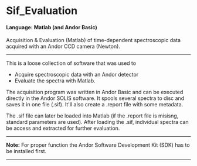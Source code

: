# Sif_Evaluation
#### Language: Matlab (and Andor Basic)
Acquisition & Evaluation (Matlab) of time-dependent spectroscopic data acquired with an Andor CCD camera (Newton).

---

This is a loose collection of software that was used to 
  - Acquire spectroscopic data with an Andor detector 
  - Evaluate the spectra with Matlab. 

The acquisition program was written in Andor Basic and can be executed directly in the Andor SOLIS software. It spools several spectra to disc and saves it in one file (.sif). It'll also create a .report file with some metadata. 

The .sif file can later be loaded into Matlab (if the .report file is misisng, standard parameters are used). After loading the .sif, individual spectra can be access and extracted  for further evaluation.

---

**Note:** For proper function the Andor Software Development Kit (SDK) has to be installed first.

---
